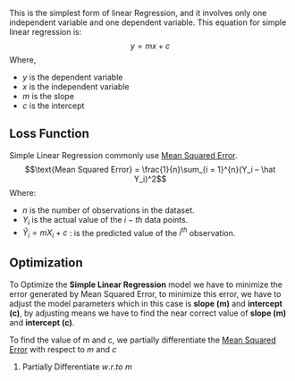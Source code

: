 This is the simplest form of linear Regression, and it involves only one independent variable and one dependent variable. This equation for simple linear regression is:
$$
y = mx +c
$$
Where, 
- $y$ is the dependent variable
- $x$ is the independent variable 
- $m$ is the slope
- $c$ is the intercept
## Loss Function
Simple Linear Regression commonly use [Mean Squared Error](Mean%20Squared%20Error.md).
$$\text{Mean Squared Error} = \frac{1}{n}\sum_{i = 1}^{n}(Y_i – \hat Y_i)^2$$
Where:
- $n$ is the number of observations in the dataset.
- $Y_{i}$ is the actual value of the $i-th$ data points.
- $\hat Y_i = mX_{i}+c$ : is the predicted value of the $i^{th}$ observation.
## Optimization
To Optimize the **Simple Linear Regression** model we have to minimize the error generated by Mean Squared Error, to minimize this error, we have to adjust the model parameters which in this case is **slope (m)** and **intercept (c)**, by adjusting means we have to find the near correct value of **slope (m)** and **intercept (c)**.

To find the value of m and c, we partially differentiate the [Mean Squared Error](Mean%20Squared%20Error.md) with respect to $m$ and $c$
1. Partially Differentiate $w.r.to$ $m$ 